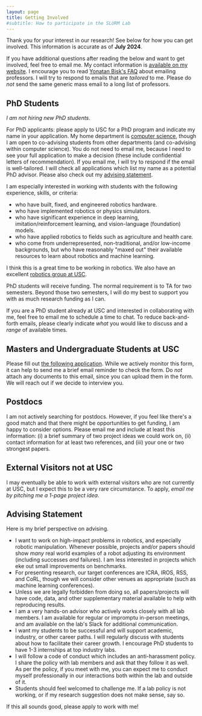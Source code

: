 ```yaml
---
layout: page
title: Getting Involved
#subtitle: How to participate in the SLURM Lab
---
```


Thank you for your interest in our research! See below for how you can get
involved. This information is accurate as of **July 2024**.

If you have additional questions after reading the below and want to get involved, feel free to email me.
My contact information is [available on my website](https://danielseita.github.io/).
I encourage you to read [Yonatan Bisk's FAQ][2] about emailing professors.
I will try to respond to emails that are *tailored* to me.
Please do *not* send the same generic mass email to a long list of professors.

## PhD Students

*I am not hiring new PhD students.*

For PhD applicants: please apply to USC for a PhD program and indicate my name in
your application. My home department is [computer science](https://www.cs.usc.edu/),
though I am open to co-advising students from other departments (and co-advising
within computer science). You do not need to email me, because I need to see your
full application to make a decision (these include confidential letters of
recommendation). If you email me, I will try to respond if the email is well-tailored.
I will check all applications which list my name as a potential PhD advisor.
Please also check out my [advising statement](#advising-statement).

I am especially interested in working with students with the following
experience, skills, or criteria:

- who have built, fixed, and engineered robotics hardware.
- who have implemented robotics or physics simulators.
- who have significant experience in deep learning, imitation/reinforcement
  learning, and vision-language (foundation) models.
- who have applied robotics to fields such as agriculture and health care.
- who come from underrepresented, non-traditional, and/or low-income
  backgrounds, but who have reasonably "maxed out" their available resources to
  learn about robotics and machine learning.

I think this is a great time to be working in robotics. 
We also have an excellent [robotics group at USC][3].

PhD students will receive funding. The normal requirement is to TA for two
semesters. Beyond those two semesters, I will do my best to support you with as
much research funding as I can.

If you are a PhD student already at USC and interested in collaborating with me,
feel free to email me to schedule a time to chat. To reduce back-and-forth
emails, please clearly indicate *what* you would like to discuss and a *range*
of available times.

## Masters and Undergraduate Students at USC

Please fill out [the following application][1]. While we actively monitor this
form, it can help to send me a brief email reminder to check the form. Do *not*
attach any documents to this email, since you can upload them in the form. We
will reach out if we decide to interview you.

## Postdocs

I am not actively searching for postdocs. However, if you feel like there's a
good match and that there might be opportunities to get funding, I am happy to
consider options. Please email me and include at least this information: (i) a
brief summary of two project ideas we could work on, (ii) contact information 
for at least two references, and (iii) your one or two strongest papers. 

## External Visitors not at USC

I may eventually be able to work with external visitors who are not currently
at USC, but I expect this to be a very rare circumstance.
To apply, *email me by pitching me a 1-page project idea*.


## Advising Statement

Here is my brief perspective on advising.

- I want to work on high-impact problems in robotics, and especially robotic
  manipulation. Whenever possible, projects and/or papers should show *many*
  real world examples of a robot adjusting its environment (including successes
  *and* failures). I am less interested in projects which eke out small
  improvements on benchmarks.
- For presenting research, our target conferences are ICRA, IROS, RSS, and
  CoRL, though we will consider other venues as appropriate (such as machine
  learning conferences).
- Unless we are legally forbidden from doing so, all papers/projects will have
  code, data, and other supplementary material available to help with
  reproducing results.
- I am a very hands-on advisor who actively works closely with all lab members.
  I am available for regular or impromptu in-person meetings, and am available
  on the lab's Slack for additional communication.
- I want my students to be successful and will support academic, industry, or
  other career paths. I will regularly discuss with students about how to
  facilitate their career growth. I encourage PhD students to have 1-3
  internships at top industry labs.
- I will follow a code of conduct which includes an anti-harassment policy.
  I share the policy with lab members and ask that they follow it as well. As
  per the policy, if you meet with me, you can expect me to conduct myself
  professionally in our interactions both within the lab and outside of it.
- Students should feel welcomed to challenge me. If a lab policy is not working,
  or if my research suggestion does not make sense, say so.

If this all sounds good, please apply to work with me!

[1]:https://docs.google.com/forms/d/e/1FAIpQLSd3dFwQE4xSsBJw1QQsRkYo6RxrEabIGwkKZh_w3FcRWK2P5g/viewform
[2]:https://talkingtorobots.com/FAQ.html
[3]:https://rasc.usc.edu/
[4]:https://viterbischool.usc.edu/ginsburghall/
